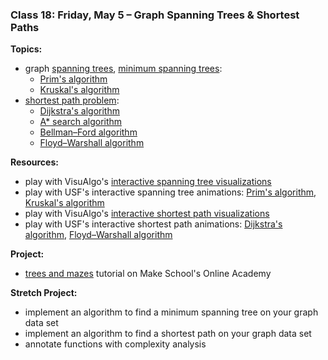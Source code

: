 ### Class 18: Friday, May 5 – Graph Spanning Trees & Shortest Paths

**Topics:**
- graph [spanning trees], [minimum spanning trees]:
    - [Prim's algorithm]
    - [Kruskal's algorithm]
- [shortest path problem]:
    - [Dijkstra's algorithm]
    - [A* search algorithm]
    - [Bellman–Ford algorithm]
    - [Floyd–Warshall algorithm]

<!--
- [maximum flow problem]:
    - [Ford–Fulkerson algorithm]
    - [Edmonds–Karp algorithm]
    - [max-flow min-cut theorem]
- [matching problem], [assignment problem]
-->

**Resources:**
- play with VisuAlgo's [interactive spanning tree visualizations][visualgo mst]
- play with USF's interactive spanning tree animations: [Prim's algorithm][USF Prim], [Kruskal's algorithm][USF Kruskal]
- play with VisuAlgo's [interactive shortest path visualizations][visualgo shortest path]
- play with USF's interactive shortest path animations: [Dijkstra's algorithm][USF Dijkstra], [Floyd–Warshall algorithm][USF Floyd–Warshall]

<!--
- play with VisuAlgo's [interactive max flow visualizations][visualgo max flow]
- play with VisuAlgo's [interactive matching visualizations][visualgo matching]
-->

**Project:**
- [trees and mazes] tutorial on Make School's Online Academy

**Stretch Project:**
- implement an algorithm to find a minimum spanning tree on your graph data set
- implement an algorithm to find a shortest path on your graph data set
- annotate functions with complexity analysis

[spanning trees]: https://en.wikipedia.org/wiki/Spanning_tree
[minimum spanning trees]: https://en.wikipedia.org/wiki/Minimum_spanning_tree
[Prim's algorithm]: https://en.wikipedia.org/wiki/Prim%27s_algorithm
[Kruskal's algorithm]: https://en.wikipedia.org/wiki/Kruskal%27s_algorithm

[shortest path problem]: https://en.wikipedia.org/wiki/Shortest_path_problem
[Dijkstra's algorithm]: https://en.wikipedia.org/wiki/Dijkstra%27s_algorithm
[A* search algorithm]: https://en.wikipedia.org/wiki/A*_search_algorithm
[Bellman–Ford algorithm]: https://en.wikipedia.org/wiki/Bellman%E2%80%93Ford_algorithm
[Floyd–Warshall algorithm]: https://en.wikipedia.org/wiki/Floyd%E2%80%93Warshall_algorithm

[maximum flow problem]: https://en.wikipedia.org/wiki/Maximum_flow_problem
[Ford–Fulkerson algorithm]: https://en.wikipedia.org/wiki/Ford%E2%80%93Fulkerson_algorithm
[Edmonds–Karp algorithm]: https://en.wikipedia.org/wiki/Edmonds%E2%80%93Karp_algorithm
[max-flow min-cut theorem]: https://en.wikipedia.org/wiki/Max-flow_min-cut_theorem

[matching problem]: https://en.wikipedia.org/wiki/Matching_(graph_theory)
[assignment problem]: https://en.wikipedia.org/wiki/Assignment_problem

[visualgo mst]: https://visualgo.net/mst
[visualgo shortest path]: https://visualgo.net/sssp
[visualgo max flow]: https://visualgo.net/maxflow
[visualgo matching]: https://visualgo.net/matching
[USF Prim]: https://www.cs.usfca.edu/~galles/visualization/Prim.html
[USF Kruskal]: https://www.cs.usfca.edu/~galles/visualization/Kruskal.html
[USF Dijkstra]: https://www.cs.usfca.edu/~galles/visualization/Dijkstra.html
[USF Floyd–Warshall]: https://www.cs.usfca.edu/~galles/visualization/Floyd.html

[trees and mazes]: http://make.sc/oa-trees-and-mazes
